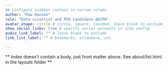 ```yaml
---
## Configure sidebar content in narrow column
author: "Paw Hansen"
role: "Data scientist and PhD Candidate @UCPH"
avatar_shape: circle # circle, square, rounded, leave blank to exclude
show_social_links: true # specify social accounts in site config
audio_link_label: "" # leave blank to exclude
link_list_label: "" # bookmarks, elsewhere, etc.

---
```


** index doesn't contain a body, just front matter above.
See about/list.html in the layouts folder **